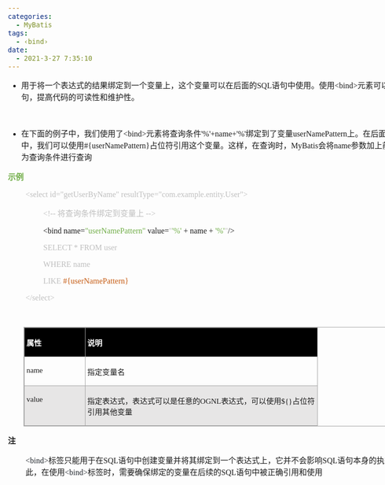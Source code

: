 ```yaml
---
categories:
  - MyBatis
tags:
  - ‹bind›
date:
  - 2021-3-27 7:35:10
---
```


<body lang=zh-CN style='font-family:"Microsoft YaHei UI";font-size:12.0pt'>
<!--StartFragment-->

<div style='direction:ltr;border-width:100%'>

<div style='direction:ltr;margin-top:0in;margin-left:0in;width:9.077in'>

<div style='direction:ltr;margin-top:0in;margin-left:0in;width:9.077in'>

<ul type=disc style='direction:ltr;unicode-bidi:embed;margin-top:0in;
 margin-bottom:0in'>
 <li style='margin-top:0;margin-bottom:0;vertical-align:middle'><span
     style='font-family:"Microsoft YaHei UI";font-size:12.0pt'>用于将一个表达式的结果绑定到一个变量上，这个变量可以在后面的</span><span
     style='font-family:"Comic Sans MS";font-size:12.0pt'>SQL</span><span
     style='font-family:"Microsoft YaHei UI";font-size:12.0pt'>语句中使用。使用</span><span
     style='font-family:"Comic Sans MS";font-size:12.0pt'>&lt;bind&gt;</span><span
     style='font-family:"Microsoft YaHei UI";font-size:12.0pt'>元素可以简化</span><span
     style='font-family:"Comic Sans MS";font-size:12.0pt'>SQL</span><span
     style='font-family:"Microsoft YaHei UI";font-size:12.0pt'>语句，提高代码的可读性和维护性。</span></li>
</ul>

<p style='font-family:Calibri;font-size:12.0pt'>&nbsp;</p>

<ul type=disc style='direction:ltr;unicode-bidi:embed;margin-top:0in;
 margin-bottom:0in'>
 <li style='margin-top:0;margin-bottom:0;vertical-align:middle'><span
     style='font-family:"Microsoft YaHei UI";font-size:12.0pt'>在下面的例子中，我们使用了</span><span
     style='font-family:"Comic Sans MS";font-size:12.0pt'>&lt;bind&gt;</span><span
     style='font-family:"Microsoft YaHei UI";font-size:12.0pt'>元素将查询条件</span><span
     style='font-family:"Comic Sans MS";font-size:12.0pt'>'%'+name+'%'</span><span
     style='font-family:"Microsoft YaHei UI";font-size:12.0pt'>绑定到了变量</span><span
     style='font-family:"Comic Sans MS";font-size:12.0pt'>userNamePattern</span><span
     style='font-family:"Microsoft YaHei UI";font-size:12.0pt'>上。在后面的</span><span
     style='font-family:"Comic Sans MS";font-size:12.0pt'>SQL</span><span
     style='font-family:"Microsoft YaHei UI";font-size:12.0pt'>语句中，我们可以使用</span><span
     style='font-family:"Comic Sans MS";font-size:12.0pt'>#{userNamePattern}</span><span
     style='font-family:"Microsoft YaHei UI";font-size:12.0pt'>占位符引用这个变量。这样，在查询时，</span><span
     style='font-family:"Comic Sans MS";font-size:12.0pt'>MyBatis</span><span
     style='font-family:"Microsoft YaHei UI";font-size:12.0pt'>会将</span><span
     style='font-family:"Comic Sans MS";font-size:12.0pt'>name</span><span
     style='font-family:"Microsoft YaHei UI";font-size:12.0pt'>参数加上前后缀</span><span
     style='font-family:"Comic Sans MS";font-size:12.0pt'>%</span><span
     style='font-family:"Microsoft YaHei UI";font-size:12.0pt'>后作为查询条件进行查询</span></li>
</ul>

<p style='font-family:"Microsoft YaHei UI";font-size:12.0pt;
color:#70AD47'><span style='font-weight:bold'>示例</span></p>

<p style='margin-left:.375in;font-family:"Comic Sans MS";font-size:
12.0pt;color:#BFBFBF'>&lt;select id=&quot;getUserByName&quot;
resultType=&quot;com.example.entity.User&quot;&gt;</p>

<p style='margin-left:.75in;font-size:12.0pt;color:#BFBFBF'><span
style='font-family:"Comic Sans MS"'>&lt;!-- </span><span style='font-family:
"Microsoft YaHei UI"'>将查询条件绑定到变量上</span><span style='font-family:"Comic Sans MS"'>
--&gt;</span></p>

<p style='margin-left:.75in;font-family:"Comic Sans MS";font-size:
12.0pt'>&lt;bind name=<span style='color:#70AD47'>&quot;userNamePattern&quot;</span>
value=<span style='color:#BFBFBF'>&quot;</span><span style='color:#70AD47'>'%'</span>
+ name + <span style='color:#70AD47'>'%'</span><span style='color:#BFBFBF'>&quot;</span>/&gt;</p>

<p style='margin-left:.75in;font-family:"Comic Sans MS";font-size:
12.0pt;color:#BFBFBF'>SELECT * FROM user </p>

<p style='margin-left:.75in;font-family:"Comic Sans MS";font-size:
12.0pt;color:#BFBFBF'>WHERE name </p>

<p style='margin-left:.75in;font-family:"Comic Sans MS";font-size:
12.0pt'><span style='color:#BFBFBF'>LIKE </span><span style='color:#C55A11'>#{userNamePattern}</span></p>

<p style='margin-left:.375in;font-family:"Comic Sans MS";font-size:
12.0pt;color:#BFBFBF'>&lt;/select&gt;</p>

<p style='margin-left:.375in;font-family:Calibri;font-size:12.0pt'>&nbsp;</p>

<div style='direction:ltr'>

<table border=1 cellpadding=0 cellspacing=0 valign=top style='direction:ltr;
 border-collapse:collapse;border-style:solid;border-color:#A3A3A3;border-width:
 1pt;margin-left:.3333in' title="" summary="">
 <tr>
  <td style='border-style:solid;border-color:#A3A3A3;border-width:1pt;
  background-color:black;vertical-align:top;width:1.1944in;padding:2.0pt 3.0pt 2.0pt 3.0pt'>
  <p style='font-family:"Microsoft YaHei UI";font-size:11.5pt;
  color:white'><span style='font-weight:bold'>属性</span></p>
  </td>
  <td style='border-style:solid;border-color:#A3A3A3;border-width:1pt;
  background-color:black;vertical-align:top;width:4.8298in;padding:2.0pt 3.0pt 2.0pt 3.0pt'>
  <p style='font-family:"Microsoft YaHei UI";font-size:11.5pt;
  color:white'><span style='font-weight:bold'>说明</span></p>
  </td>
 </tr>
 <tr>
  <td style='border-style:solid;border-color:#A3A3A3;border-width:1pt;
  vertical-align:top;width:1.1944in;padding:2.0pt 3.0pt 2.0pt 3.0pt'>
  <p style='font-family:"Comic Sans MS";font-size:11.5pt'
  lang=en-US>name</p>
  </td>
  <td style='border-style:solid;border-color:#A3A3A3;border-width:1pt;
  vertical-align:top;width:4.8298in;padding:2.0pt 3.0pt 2.0pt 3.0pt'>
  <p style='font-family:"Microsoft YaHei";font-size:11.5pt'>指定变量名</p>
  </td>
 </tr>
 <tr>
  <td style='border-style:solid;border-color:#A3A3A3;border-width:1pt;
  background-color:#E7E6E6;vertical-align:top;width:1.1944in;padding:2.0pt 3.0pt 2.0pt 3.0pt'>
  <p style='font-family:"Comic Sans MS";font-size:11.5pt'
  lang=en-US>value</p>
  </td>
  <td style='border-style:solid;border-color:#A3A3A3;border-width:1pt;
  background-color:#E7E6E6;vertical-align:top;width:4.8381in;padding:2.0pt 3.0pt 2.0pt 3.0pt'>
  <p style='font-size:11.5pt'><span style='font-family:"Microsoft YaHei UI"'>指定表达式，表达式可以是任意的</span><span
  style='font-family:"Comic Sans MS"'>OGNL</span><span style='font-family:"Microsoft YaHei UI"'>表达式，可以使用</span><span
  style='font-family:"Comic Sans MS"'>${}</span><span style='font-family:"Microsoft YaHei UI"'>占位符引用其他变量</span></p>
  </td>
 </tr>
</table>

</div>

<p style='font-family:"Microsoft YaHei";font-size:12.0pt'><span
style='font-weight:bold'>注</span></p>

<p style='margin-left:.375in;font-size:12.0pt'><span
style='font-family:"Comic Sans MS";color:#24292F'>&lt;bind&gt;</span><span
style='font-family:"Microsoft YaHei UI"'>标签只能用于在</span><span style='font-family:
"Comic Sans MS"'>SQL</span><span style='font-family:"Microsoft YaHei UI"'>语句中创建变量并将其绑定到一个表达式上，它并不会影响</span><span
style='font-family:"Comic Sans MS"'>SQL</span><span style='font-family:"Microsoft YaHei UI"'>语句本身的执行逻辑。因此，在使用</span><span
style='font-family:"Comic Sans MS";color:#24292F'>&lt;bind&gt;</span><span
style='font-family:"Microsoft YaHei UI"'>标签时，需要确保绑定的变量在后续的</span><span
style='font-family:"Comic Sans MS"'>SQL</span><span style='font-family:"Microsoft YaHei UI"'>语句中被正确引用和使用</span></p>

<p style='margin-left:.375in;font-family:"Microsoft YaHei";
font-size:12.0pt'>&nbsp;</p>

</div>

</div>

</div>

<!--EndFragment-->
</body>
